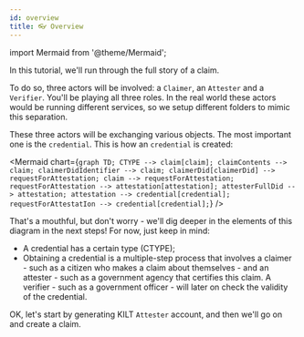 ```yaml
---
id: overview
title: 👓 Overview
---
```


import Mermaid from '@theme/Mermaid';

In this tutorial, we'll run through the full story of a claim.

To do so, three actors will be involved: a `Claimer`, an `Attester` and a `Verifier`. 
You'll be playing all three roles. In the real world these actors would be running 
different services, so we setup different folders to mimic this separation.

These three actors will be exchanging various objects. The most important one is the `credential`.
This is how an `credential` is created:

<Mermaid
chart={`graph TD; CTYPE --> claim[claim]; claimContents --> claim; claimerDidIdentifier --> claim; claimerDid[claimerDid] --> requestForAttestation; claim --> requestForAttestation; requestForAttestation --> attestation[attestation]; attesterFullDid --> attestation; attestation --> credential[credential]; requestForAttestatIon --> credential[credential];`}
/>

That's a mouthful, but don't worry - we'll dig deeper in the elements of this diagram in the next steps! For now, just keep in mind:

- A credential has a certain type (CTYPE);
- Obtaining a credential is a multiple-step process that involves a <span class="label-role claimer">claimer</span> - such as a citizen who makes a claim about themselves - and an <span class="label-role attester">attester</span> - such as a government agency that certifies this claim. A <span class="label-role verifier">verifier</span> - such as a government officer - will later on check the validity of the credential.

OK, let's start by generating KILT `Attester` account, and then we'll go on and create a claim.
